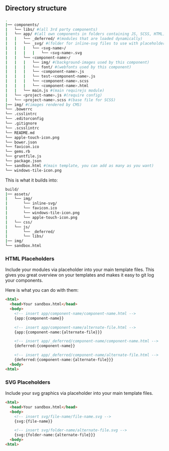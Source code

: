 ## Directory structure

```bash
.
|── components/
|   └── libs/ #(all 3rd party components)
|   └── app/ #(all own components in folders containing JS, SCSS, HTML)
|   |   └── _deferred/ #(modules that are loaded dynamically)
|   |   └── _svg/ #(folder for inline-svg files to use with placeholder)
|   |   |   └── <svg-name>/
|   |   |   |   └── <svg-name>.svg
|   |   └── <component-name>/
|   |   |   └── img/ #(background-images used by this component)
|   |   |   └── font/ #(webfonts used by this component)
|   |   |   └── <component-name>.js
|   |   |   └── test-<component-name>.js
|   |   |   └── <component-name>.scss
|   |   |   └── <component-name>.html
|   |   └── main.js #(main requirejs module)
|   └── <project-name>.js #(require config)
|   └── <project-name>.scss #(base file for SCSS)
|── img/ #(images rendered by CMS)
└── .bowerrc
└── .csslintrc
└── .editorconfig
└── .gitignore
└── .scsslintrc
└── README.md
└── apple-touch-icon.png
└── bower.json
└── favicon.ico
└── gems.rb
└── gruntfile.js
└── package.json
└── sandbox.html #(main template, you can add as many as you want)
└── windows-tile-icon.png
```

This is what it builds into:

```bash
build/
|── assets/
|   └── img/
|       └── inline-svg/
|       └── favicon.ico
|       └── windows-tile-icon.png
|       └── apple-touch-icon.png
|   └── css/
|   └── js/
|       └── _deferred/
|       └── libs/
|── img/
└── sandbox.html
```

### HTML Placeholders

Include your modules via placeholder into your main template files. This gives you great overview on your templates and makes it easy to git log your components.

Here is what you can do with them:

```html
<html>
  <head>Your sandbox.html</head>
  <body>
    <!-- insert app/component-name/component-name.html -->
    {app:{component-name}}

    <!-- insert app/component-name/alternate-file.html -->
    {app:{component-name:{alternate-file}}}

    <!-- insert app/_deferred/component-name/component-name.html -->
    {deferred:{component-name}}

    <!-- insert app/_deferred/component-name/alternate-file.html -->
    {deferred:{component-name:{alternate-file}}}
  <body>
<html>
```

### SVG Placeholders

Include your svg graphics via placeholder into your main template files.

```html
<html>
  <head>Your sandbox.html</head>
  <body>
    <!-- insert svg/file-name/file-name.svg -->
    {svg:{file-name}}

    <!-- insert svg/folder-name/alternate-file.svg -->
    {svg:{folder-name:{alternate-file}}}
  <body>
<html>
```
